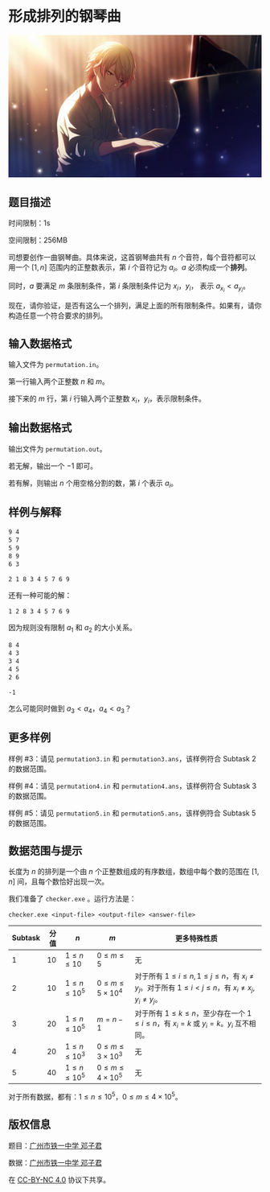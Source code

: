 # 形成排列的钢琴曲

![星星的旋律](./card_013_016_normal_compressed.jpg)

## 题目描述

时间限制：1s

空间限制：256MB

司想要创作一曲钢琴曲。具体来说，这首钢琴曲共有 $n$ 个音符，每个音符都可以用一个 $[1,n]$ 范围内的正整数表示，第 $i$ 个音符记为 $a_i$。$a$ 必须构成一个**排列**。

同时，$a$ 要满足 $m$ 条限制条件，第 $i$ 条限制条件记为 $x_i$，$y_i$， 表示 $a_{x_i}<a_{y_i}$。

现在，请你验证，是否有这么一个排列，满足上面的所有限制条件。如果有，请你构造任意一个符合要求的排列。

## 输入数据格式

输入文件为 `permutation.in`。

第一行输入两个正整数 $n$ 和 $m$。

接下来的 $m$ 行，第 $i$ 行输入两个正整数 $x_i$，$y_i$，表示限制条件。

## 输出数据格式

输出文件为 `permutation.out`。

若无解，输出一个 $-1$ 即可。

若有解，则输出 $n$ 个用空格分割的数，第 $i$ 个表示 $a_i$。

## 样例与解释

```input1
9 4
5 7
5 9
8 9
6 3
```

```output1
2 1 8 3 4 5 7 6 9
```

还有一种可能的解：

```
1 2 8 3 4 5 7 6 9
```

因为规则没有限制 $a_1$ 和 $a_2$ 的大小关系。

```input2
8 4
4 3
3 4
4 5
2 6
```

```output2
-1
```

怎么可能同时做到 $a_3<a_4$，$a_4<a_3$？

## 更多样例

样例 #3：请见 `permutation3.in` 和 `permutation3.ans`，该样例符合 Subtask 2 的数据范围。

样例 #4：请见 `permutation4.in` 和 `permutation4.ans`，该样例符合 Subtask 3 的数据范围。

样例 #5：请见 `permutation5.in` 和 `permutation5.ans`，该样例符合 Subtask 5 的数据范围。

## 数据范围与提示

长度为 $n$ 的排列是一个由 $n$ 个正整数组成的有序数组，数组中每个数的范围在 $[1,n]$ 间，且每个数恰好出现一次。

我们准备了 `checker.exe` 。运行方法是：

```shell
checker.exe <input-file> <output-file> <answer-file>
```

| Subtask | 分值  | $n$             | $m$                    | 更多特殊性质                                                                                           |
| ------- | --- | --------------- | ---------------------- | ------------------------------------------------------------------------------------------------ |
| 1       | 10  | $1\le n\le10$   | $0\le m\le5$           | 无                                                                                                |
| 2       | 10  | $1\le n\le10^5$ | $0\le m\le5\times10^4$ | 对于所有 $1\le i\le n,1\le j\le n$，有 $x_i\neq y_j$。对于所有 $1\le i<j\le n$，有 $x_i\neq x_j,y_i\neq y_j$。 |
| 3       | 20  | $1\le n\le10^5$ | $m=n-1$                | 对于所有 $1\le k\le n$，至少存在一个 $1\le i\le n$，有 $x_i=k$ 或 $y_i=k$。$y_i$ 互不相同。                          |
| 4       | 20  | $1\le n\le10^3$ | $0\le m\le3\times10^3$ | 无                                                                                                |
| 5       | 40  | $1\le n\le10^5$ | $0\le m\le4\times10^5$ | 无                                                                                                |

对于所有数据，都有：$1\le n\le10^5$，$0\le m\le4\times10^5$。

## 版权信息

题目：[广州市铁一中学 邓子君](https://www.luogu.com.cn/user/387836)

数据：[广州市铁一中学 邓子君](https://www.luogu.com.cn/user/387836)

在 [CC-BY-NC 4.0](https://creativecommons.org/licenses/by-nc/4.0/legalcode.zh-hans) 协议下共享。